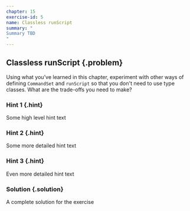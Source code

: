 ```yaml
---
chapter: 15
exercise-id: 5
name: Classless runScript
summary: "
Summary TBD
"
---
```


## Classless runScript {.problem}

Using what you've learned in this chapter, experiment with other ways of
defining `CommandSet` and `runScript` so that you don't need to use type
classes. What are the trade-offs you need to make?

### Hint 1 {.hint}

Some high level hint text

### Hint 2 {.hint}

Some more detailed hint text

### Hint 3 {.hint}

Even more detailed hint text

### Solution {.solution}

A complete solution for the exercise
